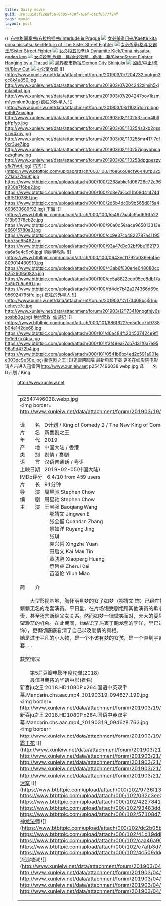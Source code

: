 ```yaml
---
title: Daily movie
guid: urn:uuid:f22eaf5a-8b05-430f-a8af-dacf8677f24f
tags: movie
layout: post
---
```


()
![]()
[布拉格间奏曲/布拉格插曲/Interlude in Prague](magnet:?xt=urn:btih:d78f36481a1cb76aa34523929f750a32f648c88a)
![](window.open('http:\/\/img.baidu.com.btba.xiaoeryi.com/upload/2019/03/23/55351329-5X780.big.jpg'))
[女必杀拳归来/Kaette kita onna hissatsu ken/Return of The Sister Street Fighter](magnet:?xt=urn:btih:460b4d255687e43161a7c6279f2cb13253909ca4)
![](window.open('http:\/\/img.baidu.com.btba.xiaoeryi.com/upload/2019/03/23/71EQ2551012653.big.jpg'))
[女必杀拳/格斗女霸王/Sister Street Fighter](magnet:?xt=urn:btih:9656ab5cee699058fd4597316020abe15767097e)
![](window.open('http:\/\/img.baidu.com.btba.xiaoeryi.com/upload/2019/03/23/93568051T2R715.big.jpg'))
[女必殺五段拳/A Dynamite Kick/Onna hissatsu godan ken](magnet:?xt=urn:btih:95c7f323a871cdd790b94df6b44f589a91722157)
![](window.open('http:\/\/img.baidu.com.btba.xiaoeryi.com/upload/2019/03/23/563D56170d2235.big.jpg'))
[女必殺拳 危機一発/女必殺拳　危機一発/Sister Street Fighter Hanging by a Thread](magnet:?xt=urn:btih:d0268e43bd0ba5975ddbe5bce342bbae39bdf52e)
![](window.open('http:\/\/img.baidu.com.btba.xiaoeryi.com/upload/2019/03/23/L75i6512317824.big.jpg'))
[魔界都市新宿/Demon City Shinjuku](magnet:?xt=urn:btih:2d03b71d32be565e2c27e5be525d6b905fc7945b)
![](window.open('http:\/\/img.baidu.com.btba.xiaoeryi.com/upload/2019/03/23/26717L23559_11.big.jpg'))
[凶线/中止/撤消/Blow Out](magnet:?xt=urn:btih:0eca132e2d5f341e56202f771c56876219be2efe)
![](window.open('http:\/\/img.baidu.com.btba.xiaoeryi.com/upload/2016/08/15/119U14354L2487.big.jpg'))
[办公室女郎](magnet:?xt=urn:btih:8BE008F807936DD509480332B638CAB1320CE2A)
![](http://www.xunleiw.net/data/attachment/forum/201903/07/204232txutgm3cc8k4u850.jpg
http://www.xunleiw.net/data/attachment/forum/201903/07/204242zjmjh5xjmla5ibxt.jpg
http://www.xunleiw.net/data/attachment/forum/201903/07/204247oov1kzmm1yxmkm9u.jpg)
[疯狂的外星人](ed2k://|file|疯狂的外星人HD1080P高清国语中字(ED2000.COM).mp4|2762846003|AFD87AF1D90A8C49D240D8873E4E7EB4|h=ZGBUFPRN5AIJKKMCDA5XSJNGAVWKAEOZ|/)
![](http://www.xunleiw.net/data/attachment/forum/201903/08/110251orrplbppmth67zcd.jpg
http://www.xunleiw.net/data/attachment/forum/201903/08/110253zcon4lbllpffpfyo.jpg
http://www.xunleiw.net/data/attachment/forum/201903/08/110254s3xb2qssszvi4xbv.jpg
http://www.xunleiw.net/data/attachment/forum/201903/08/110255mr417j7df0cr3ue7.jpg
http://www.xunleiw.net/data/attachment/forum/201903/08/110257igavbbioaozxghaw.jpg
http://www.xunleiw.net/data/attachment/forum/201903/08/110258dpgpezzyyfk7fvt4.jpg)
[巧巧](magnet:?xt=urn:btih:NG32SGFBFKCVHMGIPZ7MSR2657WEK7D)
![](https://www.btbttpic.com/upload/attach/000/100/1f6e6650ecf96440fb025271ab779d9f.jpg
https://www.btbttpic.com/upload/attach/000/100/2268abbc1d06728c72e96a930e7f6be2.jpg
https://www.btbttpic.com/upload/attach/000/100/2c8e7a0cd11b08d41474dd6f5110785f.jpg
https://www.btbttpic.com/upload/attach/000/100/2d6b4dd0b9b565d815a4693633689f92.jpg)
[下海](magnet:?xt=urn:btih:NG32SGFBBFKCVHMGIPZ7MSR2657WEK7D)
![](https://www.btbttpic.com/upload/attach/000/100/554977aa4c9ad6f6f522313b9378cb2c.jpg
https://www.btbttpic.com/upload/attach/000/100/90a0d56aace965013313ee66015780a3.jpg
https://www.btbttpic.com/upload/attach/000/100/cc9e37db4822787a41195bb575e65482.jpg
https://www.btbttpic.com/upload/attach/000/100/93a47d3c02bf9be162173da6a5e4c9c6.jpg)
[萌妹特攻队](magnet:?xt=urn:btih:T3WGQGE2OQOAHD2FOZQD4H7F2ZZ2UK34)
![](https://www.btbttpic.com/upload/attach/000/100/0643ed11792a036e645e809014430910.jpg
https://www.btbttpic.com/upload/attach/000/100/43ab6f830e4e648080ccb252609a082a.jpg
https://www.btbttpic.com/upload/attach/000/100/cc5a8822eeb95ce8dbf7a7b5b7b9c961.jpg
https://www.btbttpic.com/upload/attach/000/100/fd4dc7b42a274366d69d956924795ffe.jpg)
[疯狂的外星人](magnet:?xt=urn:btih:ISWPMYWJVXRA5B35IYD7OTR3RZZQTCAR)
![](http://www.xunleiw.net/data/attachment/forum/201903/12/173409bcj51nujuehcyc7c.jpg
http://www.xunleiw.net/data/attachment/forum/201903/12/173410npgfnjy6ssosbb3g.jpg)
[绝地营救](magnet:?xt=urn:btih:D4Z56WFGYEZ4F5FKV34XICLZHNX6LDXC)
![]()
[仙游记](magnet:?xt=urn:btih:5XIE6JA75KY6FT5NLB4726QOSMMLW6P2)
![](https://www.btbttpic.com/upload/attach/000/101/886f6227ec5c1cc7b9738b04e142de68.jpg
https://www.btbttpic.com/upload/attach/000/101/d6a484fc204537424e9f19e1e97b74ca.jpg
https://www.btbttpic.com/upload/attach/000/101/f3f49ea87cb7d31f0a7e9596a9d472b4.jpg
https://www.btbttpic.com/upload/attach/000/101/0541b6bc4ed2c591a901ee303dc9e30e.jpg)
[新喜剧之王](magnet:?xt=urn:btih:LERYBBGT3B7ZG6KMELKBB7EVBPU7TWCB)
![](迅雷网影院 最新电影下载 更多在线影院电影请点击进入迅雷网        http://www.xunleiw.net  p2547496038.webp.jpg    译　　名　D计划 / King
>http://www.xunleiw.net</a></font></font></font><br /><br /><table><tr><td>p2547496038.webp.jpg<br /><img border=
http://www.xunleiw.net/data/attachment/forum/201903/19/132756es01l39b0hbkkdzb.jpg
> <br /><br />译　　名　D计划 / King of Comedy 2 / The New King of Comedy / 喜剧之王2<br />片　　名　新喜剧之王<br />年　　代　2019<br />产　　地　中国大陆 / 香港<br />类　　别　剧情 / 喜剧<br />语　　言　汉语普通话 / 粤语<br />上映日期　2019-02-05(中国大陆)<br />IMDb评分　6.4/10 from 459 users<br />片　　长　91分钟<br />导　　演　周星驰 Stephen Chow<br />编　　剧　周星驰 Stephen Chow<br />主　　演　王宝强 Baoqiang Wang<br />　　　　　　鄂靖文 Jingwen E<br />　　　　　　张全蛋 Quandan Zhang<br />　　　　　　景如洋 Ruyang Jing<br />　　　　　　张琪<br />　　　　　　袁兴哲 Xingzhe Yuan<br />　　　　　　田启文 Kai Man Tin<br />　　　　　　黄骁鹏 Xiaopeng Huang<br />　　　　　　蔡哲睿 Zherui Cai<br />　　　　　　苗溢伦 Yilun Miao<br /><br />简　　介<br /><br />　　大型影视基地，胸怀明星梦的女子如梦（鄂靖文 饰）已经在影视圈摸爬滚打了十多年，却依旧还是籍籍无名的龙套演员。平日里，在片场饱受剧组和其他演员的欺凌嘲笑，回到家则被恨铁不成钢的老爹指责，甚至扬言断绝父女关系。然而如梦一律微笑面对，天大的委屈也藏在心中，死皮赖脸地抓住每一个希望渺茫的机会。在此期间，她结识了热衷于跑龙套的李洋，早已过气却自视甚高的童星马可（王宝强 饰），更彻彻底底看清了自己以及爱情的真相。<br />她是过于平凡的小人物，是一个不该有梦的女孩，是一个直到宇宙灭亡也永远不会得到演戏机会的可悲龙套……<br /><br />获奖情况<br /><br />　　第5届豆瓣电影年度榜单(2018)<br />　　最值得期待的华语电影(提名)<br />新喜ju之王 2018.HD1080P.x264.国语中英双字幕.Mandarin.chs.aac.mp4_20190319_094627.199.jpg<br /><img border=
http://www.xunleiw.net/data/attachment/forum/201903/19/132758qltr278sqo9z7zs1.jpg
> <br />新喜ju之王 2018.HD1080P.x264.国语中英双字幕.Mandarin.chs.aac.mp4_20190319_094628.763.jpg<br /><img border=
http://www.xunleiw.net/data/attachment/forum/201903/19/132759ion2l9we94eoc449.jpg)
[王牌霸王花](magnet:?xt=urn:btih:TJH52TWFCY4IBP2JKDJDGZI6A4NMVQCN)
![](http://www.xunleiw.net/data/attachment/forum/201903/21/004027niods1zx7nn1j77o.jpg
http://www.xunleiw.net/data/attachment/forum/201903/21/004030bx6bd0m4jm5q4qj4.jpg
http://www.xunleiw.net/data/attachment/forum/201903/21/004032to84iql1l8u3522z.jpg
http://www.xunleiw.net/data/attachment/forum/201903/21/004033boor5q7jz7ij6frw.jpg
http://www.xunleiw.net/data/attachment/forum/201903/21/004035d3l4cplcc44pmik4.jpg)
[午夜迷案](magnet:?xt=urn:btih:DZTQCZTXK4TRPPXRTK3HBG367UMLH236)
![](https://www.btbttpic.com/upload/attach/000/102/9736f13bc034e47dfdf5404585fc5baa.jpg
https://www.btbttpic.com/upload/attach/000/102/032c3ee360076159f9ed7161d2365dca.jpg
https://www.btbttpic.com/upload/attach/000/102/4227841c5ca396955120a20f6f593ea1.jpg
https://www.btbttpic.com/upload/attach/000/102/93483dd806ca7ecb11b81c7f14fbd675.jpg
https://www.btbttpic.com/upload/attach/000/102/57108d7bc517d52db79ee27c66cfb64e.jpg)
[神龙法师](magnet:?xt=urn:btih:6H5EMCWOSZ5VUYIZAKXDE35FQ2OZG73B)
![](https://www.btbttpic.com/upload/attach/000/102/dc2b05b67bb0c5421d0c367423175f59.jpg
https://www.btbttpic.com/upload/attach/000/102/41d19ddb353da3851887b9d0685b05a6.jpg
https://www.btbttpic.com/upload/attach/000/102/caa46a900d22dde02bf996423606c1e8.jpg
https://www.btbttpic.com/upload/attach/000/102/e7afb3d7f67178d2624184a83f43be21.jpg
https://www.btbttpic.com/upload/attach/000/102/4c509ddece318d40485c858525a0948c.jpg)
[流浪地球](magnet:?xt=urn:btih:F7B5BC6537CFB539169660BACFA94B7319D3B6)
![](http://www.xunleiw.net/data/attachment/forum/201903/04/222303dygybgm7b48g8mmr.jpg
http://www.xunleiw.net/data/attachment/forum/201903/04/222322bqwhhh9h0jz4xh5m.jpg
http://www.xunleiw.net/data/attachment/forum/201903/04/222323q4q4o2zqaaczpuaa.jpg
http://www.xunleiw.net/data/attachment/forum/201903/04/222324q090wm0whwwcicu8.jpg
http://www.xunleiw.net/data/attachment/forum/201903/04/222326a37139ulookk3ufr.jpg)
